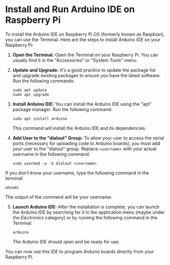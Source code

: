 # Install and Run Arduino IDE on Raspberry Pi

To install the Arduino IDE on Raspberry Pi OS (formerly known as Raspbian), you can use the Terminal. Here are the steps to install Arduino IDE on your Raspberry Pi:

1. **Open the Terminal:**
   Open the Terminal on your Raspberry Pi. You can usually find it in the "Accessories" or "System Tools" menu.

2. **Update and Upgrade:**
   It's a good practice to update the package list and upgrade existing packages to ensure you have the latest software. Run the following commands:
   
   ```
   sudo apt update
   sudo apt upgrade
   ```

3. **Install Arduino IDE:**
   You can install the Arduino IDE using the "apt" package manager. Run the following command:

   ```
   sudo apt install arduino
   ```

   This command will install the Arduino IDE and its dependencies.

4. **Add User to the "dialout" Group:**
   To allow your user to access the serial ports (necessary for uploading code to Arduino boards), you must add your user to the "dialout" group. Replace `<username>` with your actual username in the following command:

   ```
   sudo usermod -a -G dialout <username>
   ```
If you don't know your username, type the following command in the terminal:
   ```
   whoami
   ```
The output of the command will be your username.

5. **Launch Arduino IDE:**
   After the installation is complete, you can launch the Arduino IDE by searching for it in the application menu (maybe under the *Electronics* category) or by running the following command in the Terminal:

   ```
   arduino
   ```

   The Arduino IDE should open and be ready for use.

You can now use this IDE to program Arduino boards directly from your Raspberry Pi.